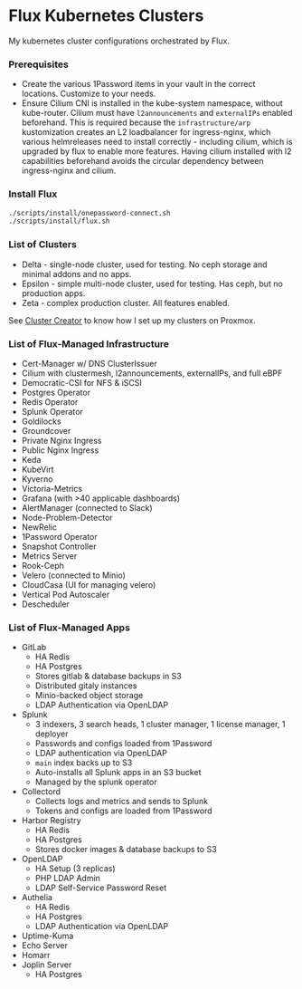 # Flux Kubernetes Clusters
My kubernetes cluster configurations orchestrated by Flux.

### Prerequisites
* Create the various 1Password items in your vault in the correct locations. Customize to your needs.
* Ensure Cilium CNI is installed in the kube-system namespace, without kube-router. Cilium must have `l2announcements` and `externalIPs` enabled beforehand. This is required because the `infrastructure/arp` kustomization creates an L2 loadbalancer for ingress-nginx, which various helmreleases need to install correctly - including cilium, which is upgraded by flux to enable more features. Having cilium installed with l2 capabilities beforehand avoids the circular dependency between ingress-nginx and cilium.

### Install Flux
```bash
./scripts/install/onepassword-connect.sh
./scripts/install/flux.sh
```

### List of Clusters
* Delta - single-node cluster, used for testing. No ceph storage and minimal addons and no apps.
* Epsilon - simple multi-node cluster, used for testing. Has ceph, but no production apps.
* Zeta - complex production cluster. All features enabled.

See [Cluster Creator](https://github.com/christensenjairus/ClusterCreator) to know how I set up my clusters on Proxmox.

### List of Flux-Managed Infrastructure
* Cert-Manager w/ DNS ClusterIssuer
* Cilium with clustermesh, l2announcements, externalIPs, and full eBPF
* Democratic-CSI for NFS & iSCSI
* Postgres Operator
* Redis Operator
* Splunk Operator
* Goldilocks
* Groundcover
* Private Nginx Ingress
* Public Nginx Ingress
* Keda
* KubeVirt
* Kyverno
* Victoria-Metrics
* Grafana (with >40 applicable dashboards)
* AlertManager (connected to Slack)
* Node-Problem-Detector
* NewRelic
* 1Password Operator
* Snapshot Controller
* Metrics Server
* Rook-Ceph
* Velero (connected to Minio)
* CloudCasa (UI for managing velero)
* Vertical Pod Autoscaler
* Descheduler

### List of Flux-Managed Apps
* GitLab
  * HA Redis
  * HA Postgres
  * Stores gitlab & database backups in S3
  * Distributed gitaly instances
  * Minio-backed object storage
  * LDAP Authentication via OpenLDAP
* Splunk
  * 3 indexers, 3 search heads, 1 cluster manager, 1 license manager, 1 deployer
  * Passwords and configs loaded from 1Password
  * LDAP authentication via OpenLDAP
  * `main` index backs up to S3
  * Auto-installs all Splunk apps in an S3 bucket
  * Managed by the splunk operator
* Collectord
  * Collects logs and metrics and sends to Splunk
  * Tokens and configs are loaded from 1Password
* Harbor Registry
  * HA Redis
  * HA Postgres
  * Stores docker images & database backups to S3
* OpenLDAP
  * HA Setup (3 replicas)
  * PHP LDAP Admin
  * LDAP Self-Service Password Reset
* Authelia
  * HA Redis
  * HA Postgres
  * LDAP Authentication via OpenLDAP
* Uptime-Kuma
* Echo Server
* Homarr
* Joplin Server
  * HA Postgres